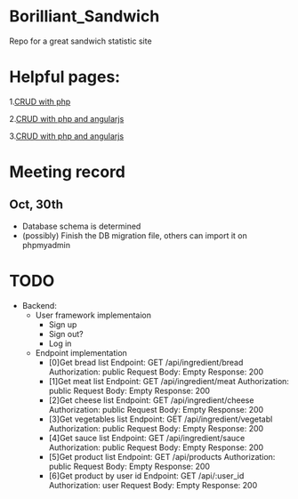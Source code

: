 # Borilliant_Sandwich
Repo for a great sandwich statistic site


# Helpful pages:

1.[CRUD with php](https://github.com/chapagain/crud-php-simple)

2.[CRUD with php and angularjs](http://angularcode.com/demo-of-a-simple-crud-restful-php-service-used-with-angularjs-and-mysql/)

3.[CRUD with php and angularjs](https://www.youtube.com/watch?v=Y_nJIp0UqI0)

# Meeting record

## Oct, 30th 
- Database schema is determined
- (possibly) Finish the DB migration file, others can import it on phpmyadmin

# TODO 
- Backend:
    - User framework implementaion 
        - Sign up
        - Sign out?
        - Log in
    - Endpoint implementation 
        - [0]Get bread list
            Endpoint: GET /api/ingredient/bread
            Authorization: public
            Request Body: Empty
            Response: 200
        - [1]Get meat list
            Endpoint: GET /api/ingredient/meat
            Authorization: public
            Request Body: Empty
            Response: 200
        - [2]Get cheese list
            Endpoint: GET /api/ingredient/cheese
            Authorization: public
            Request Body: Empty
            Response: 200
        - [3]Get vegetables list
            Endpoint: GET /api/ingredient/vegetabl
            Authorization: public
            Request Body: Empty
            Response: 200
        - [4]Get sauce list
            Endpoint: GET /api/ingredient/sauce
            Authorization: public
            Request Body: Empty
            Response: 200
        - [5]Get product list
            Endpoint: GET /api/products
            Authorization: public
            Request Body: Empty
            Response: 200
        - [6]Get product by user id
            Endpoint: GET /api/:user_id
            Authorization: user
            Request Body: Empty
            Response: 200
